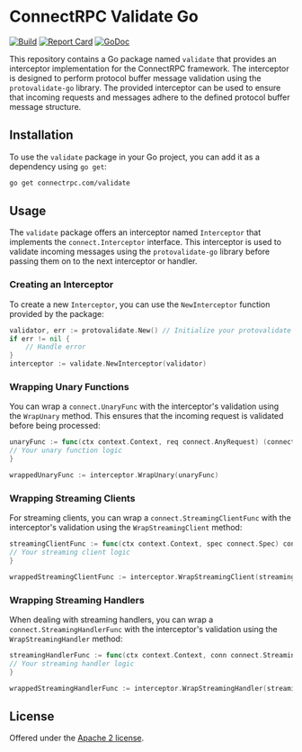 # ConnectRPC Validate Go

[![Build](https://github.com/connectrpc/validate-go/actions/workflows/ci.yaml/badge.svg?branch=main)](https://github.com/connectrpc/validate-go/actions/workflows/ci.yaml)
[![Report Card](https://goreportcard.com/badge/connectrpc.com/validate)](https://goreportcard.com/report/connectrpc.com/validate)
[![GoDoc](https://pkg.go.dev/badge/connectrpc.com/validate.svg)](https://pkg.go.dev/connectrpc.com/validate)

This repository contains a Go package named `validate` that provides an
interceptor implementation for the ConnectRPC framework. The interceptor is
designed to perform protocol buffer message validation using
the `protovalidate-go` library. The provided interceptor can be used to ensure
that incoming requests and messages adhere to the defined protocol buffer
message structure.

## Installation

To use the `validate` package in your Go project, you can add it as a dependency
using `go get`:

```bash
go get connectrpc.com/validate
```

## Usage

The `validate` package offers an interceptor named `Interceptor` that implements
the `connect.Interceptor` interface. This interceptor is used to validate
incoming messages using the `protovalidate-go` library before passing them on to
the next interceptor or handler.

### Creating an Interceptor

To create a new `Interceptor`, you can use the `NewInterceptor` function
provided by the package:

```go
validator, err := protovalidate.New() // Initialize your protovalidate validator
if err != nil {
    // Handle error
}
interceptor := validate.NewInterceptor(validator)
```

### Wrapping Unary Functions

You can wrap a `connect.UnaryFunc` with the interceptor's validation using
the `WrapUnary` method. This ensures that the incoming request is validated
before being processed:

```go
unaryFunc := func(ctx context.Context, req connect.AnyRequest) (connect.AnyResponse, error) {
// Your unary function logic
}

wrappedUnaryFunc := interceptor.WrapUnary(unaryFunc)
```

### Wrapping Streaming Clients

For streaming clients, you can wrap a `connect.StreamingClientFunc` with the
interceptor's validation using the `WrapStreamingClient` method:

```go
streamingClientFunc := func(ctx context.Context, spec connect.Spec) connect.StreamingClientConn {
// Your streaming client logic
}

wrappedStreamingClientFunc := interceptor.WrapStreamingClient(streamingClientFunc)
```

### Wrapping Streaming Handlers

When dealing with streaming handlers, you can wrap
a `connect.StreamingHandlerFunc` with the interceptor's validation using
the `WrapStreamingHandler` method:

```go
streamingHandlerFunc := func(ctx context.Context, conn connect.StreamingHandlerConn) error {
// Your streaming handler logic
}

wrappedStreamingHandlerFunc := interceptor.WrapStreamingHandler(streamingHandlerFunc)
```

## License

Offered under the [Apache 2 license](LICENSE).
